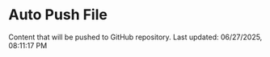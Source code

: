 # Auto Push File

Content that will be pushed to GitHub repository.
Last updated: 06/27/2025, 08:11:17 PM